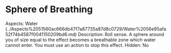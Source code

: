 # Sphere of Breathing

Aspects: Water (../Aspects%2051560ac666db47f7a87735a87d8c0729/Water%2056e95afa52f74b4587f0041150209bd6.md)
Description: Roll sense. A sphere around you of size equal to the effect becomes a breathable zone which water cannot enter. You must use an action to stop this effect.
Hidden: No
